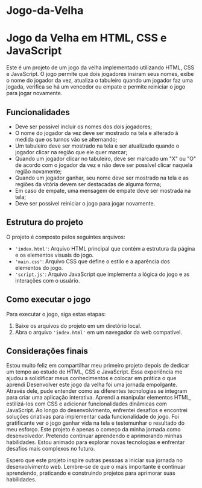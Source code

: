 # Jogo-da-Velha
 
<h1>Jogo da Velha em HTML, CSS e JavaScript</h1>
    <p>Este é um projeto de um jogo da velha implementado utilizando HTML, CSS e JavaScript. O jogo permite que dois
        jogadores insiram seus nomes, exibe o nome do jogador da vez, atualiza o tabuleiro quando um jogador faz uma
        jogada, verifica se há um vencedor ou empate e permite reiniciar o jogo para jogar novamente.</p>
    <h2>Funcionalidades</h2>
    <ul>
        <li>Deve ser possível incluir os nomes dos dois jogadores;</li>
        <li>O nome do jogador da vez deve ser mostrado na tela e alterado à medida que os turnos vão se alternando;</li>
        <li>Um tabuleiro deve ser mostrado na tela e ser atualizado quando o jogador clicar na região que ele quer
            marcar;</li>
        <li>Quando um jogador clicar no tabuleiro, deve ser marcado um "X" ou "O" de acordo com o jogador da vez e não
            deve ser possível clicar naquela região novamente;</li>
        <li>Quando um jogador ganhar, seu nome deve ser mostrado na tela e as regiões da vitória devem ser destacadas de
            alguma forma;</li>
        <li>Em caso de empate, uma mensagem de empate deve ser mostrada na tela;</li>
        <li>Deve ser possível reiniciar o jogo para jogar novamente.</li>
    </ul>
    <h2>Estrutura do projeto</h2>
    <p>O projeto é composto pelos seguintes arquivos:</p>
    <ul>
        <li><code>'index.html'</code>: Arquivo HTML principal que contém a estrutura da página e os elementos visuais do
            jogo.</li>
        <li><code>'main.css'</code>: Arquivo CSS que define o estilo e a aparência dos elementos do jogo.</li>
        <li><code>'script.js'</code>: Arquivo JavaScript que implementa a lógica do jogo e as interações com o usuário.
        </li>
    </ul>
    <h2>Como executar o jogo</h2>
    <p>Para executar o jogo, siga estas etapas:</p>
    <ol>
        <li>Baixe os arquivos do projeto em um diretório local.</li>
        <li>Abra o arquivo <code>'index.html'</code> em um navegador da web compatível.</li>
    </ol>
    <h2>Considerações finais</h2>
    <p>Estou muito feliz em compartilhar meu primeiro projeto depois de dedicar um tempo ao estudo de HTML, CSS e
        JavaScript. Essa experiência me ajudou a solidificar meus conhecimentos e colocar em prática o que aprendi
        Desenvolver este jogo da velha foi uma jornada empolgante. Através dele, pude entender como as diferentes
        tecnologias se integram para criar uma aplicação interativa. Aprendi a manipular elementos HTML, estilizá-los
        com CSS e adicionar funcionalidades dinâmicas com JavaScript.
        Ao longo do desenvolvimento, enfrentei desafios e encontrei soluções criativas para implementar cada
        funcionalidade do jogo. Foi gratificante ver o jogo ganhar vida na tela e testemunhar o resultado do meu
        esforço.
        Este projeto é apenas o começo da minha jornada como desenvolvedor. Pretendo continuar aprendendo e aprimorando
        minhas habilidades. Estou animado para explorar novas tecnologias e enfrentar desafios mais complexos no futuro.
    </p>
    <p>Espero que este projeto inspire outras pessoas a iniciar sua jornada no desenvolvimento web. Lembre-se de que o
        mais importante é continuar aprendendo, praticando e construindo projetos para aprimorar suas habilidades.</p>